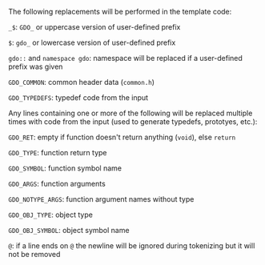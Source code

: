 The following replacements will be performed in the template code:

`_$`: `GDO_` or uppercase version of user-defined prefix

`$`: `gdo_` or lowercase version of user-defined prefix

`gdo::` and `namespace gdo`: namespace will be replaced if a user-defined prefix was given

`GDO_COMMON`: common header data (`common.h`)

`GDO_TYPEDEFS`: typedef code from the input


Any lines containing one or more of the following will be replaced multiple
times with code from the input (used to generate typedefs, prototyes, etc.):

`GDO_RET`: empty if function doesn't return anything (`void`), else `return`

`GDO_TYPE`: function return type

`GDO_SYMBOL`: function symbol name

`GDO_ARGS`: function arguments

`GDO_NOTYPE_ARGS`: function argument names without type

`GDO_OBJ_TYPE`: object type

`GDO_OBJ_SYMBOL`: object symbol name

`@`: if a line ends on `@` the newline will be ignored during tokenizing but it
    will not be removed

